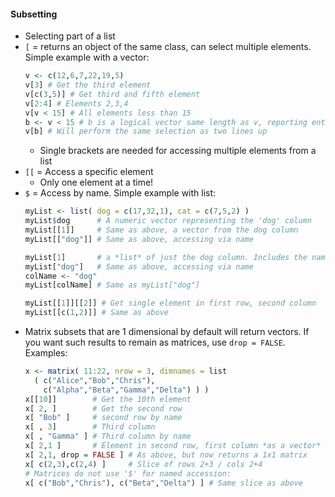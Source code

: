 
#### <a name='subsetting'></a>Subsetting ####

* Selecting part of a list
* `[` = returns an object of the same class, can select multiple elements. Simple example with a vector:
  ```R
  v <- c(12,6,7,22,19,5)
  v[3] # Get the third element
  v[c(3,5)] # Get third and fifth element
  v[2:4] # Elements 2,3,4
  v[v < 15] # All elements less than 15
  b <- v < 15 # b is a logical vector same length as v, reporting entries < 15
  v[b] # Will perform the same selection as two lines up
  ```
  * Single brackets are needed for accessing multiple elements from a list
* ``[[`` = Access a specific element
  * Only one element at a time!
* `$` = Access by name. Simple example with list:
  ```R
  myList <- list( dog = c(17,32,1), cat = c(7,5,2) )
  myList$dog      # A numeric vector representing the 'dog' column
  myList[[1]]     # Same as above, a vector from the dog column
  myList[["dog"]] # Same as above, accessing via name
  
  myList[1]       # a *list* of just the dog column. Includes the name
  myList["dog"]   # Same as above, accessing via name
  colName <- "dog"
  myList[colName] # Same as myList["dog"]
  
  myList[[1]][[2]] # Get single element in first row, second column
  myList[[c(1,2)]] # Same as above
  ```
* Matrix subsets that are 1 dimensional by default will return
  vectors. If you want such results to remain as matrices, use `drop
  = FALSE`. Examples:
  ```R
  x <- matrix( 11:22, nrow = 3, dimnames = list
    ( c("Alice","Bob","Chris"),
      c("Alpha","Beta","Gamma","Delta") ) )
  x[[10]]        # Get the 10th element
  x[ 2, ]        # Get the second row
  x[ "Bob" ]     # second row by name
  x[ , 3]        # Third column
  x[ , "Gamma" ] # Third column by name
  x[ 2,1 ]       # Element in second row, first column *as a vector*
  x[ 2,1, drop = FALSE ] # As above, but now returns a 1x1 matrix
  x[ c(2,3),c(2,4) ]     # Slice of rows 2+3 / cols 2+4
  # Matrices do not use '$' for named accession:
  x[ c("Bob","Chris"), c("Beta","Delta") ] # Same slice as above
  ```

